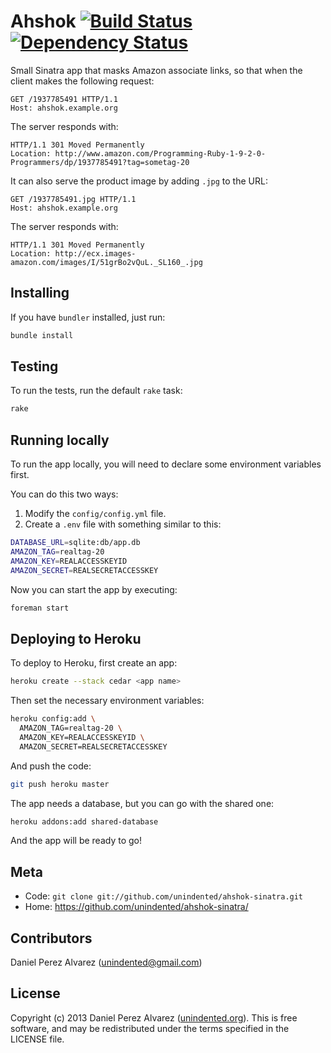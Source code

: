 # Ahshok [![Build Status](https://img.shields.io/travis/unindented/ahshok-sinatra.svg)](http://travis-ci.org/unindented/ahshok-sinatra) [![Dependency Status](https://img.shields.io/gemnasium/unindented/ahshok-sinatra.svg)](https://gemnasium.com/unindented/ahshok-sinatra)

Small Sinatra app that masks Amazon associate links, so that when the client makes the following request:

```
GET /1937785491 HTTP/1.1
Host: ahshok.example.org
```

The server responds with:

```
HTTP/1.1 301 Moved Permanently
Location: http://www.amazon.com/Programming-Ruby-1-9-2-0-Programmers/dp/1937785491?tag=sometag-20
```

It can also serve the product image by adding `.jpg` to the URL:

```
GET /1937785491.jpg HTTP/1.1
Host: ahshok.example.org
```

The server responds with:

```
HTTP/1.1 301 Moved Permanently
Location: http://ecx.images-amazon.com/images/I/51grBo2vQuL._SL160_.jpg
```

## Installing

If you have `bundler` installed, just run:

```sh
bundle install
```

## Testing

To run the tests, run the default `rake` task:

```sh
rake
```

## Running locally

To run the app locally, you will need to declare some environment variables first.

You can do this two ways:

1. Modify the `config/config.yml` file.
2. Create a `.env` file with something similar to this:

```sh
DATABASE_URL=sqlite:db/app.db
AMAZON_TAG=realtag-20
AMAZON_KEY=REALACCESSKEYID
AMAZON_SECRET=REALSECRETACCESSKEY
```

Now you can start the app by executing:

```sh
foreman start
```

## Deploying to Heroku

To deploy to Heroku, first create an app:

```sh
heroku create --stack cedar <app name>
```

Then set the necessary environment variables:

```sh
heroku config:add \
  AMAZON_TAG=realtag-20 \
  AMAZON_KEY=REALACCESSKEYID \
  AMAZON_SECRET=REALSECRETACCESSKEY
```

And push the code:

```sh
git push heroku master
```

The app needs a database, but you can go with the shared one:

```sh
heroku addons:add shared-database
```

And the app will be ready to go!

## Meta

* Code: `git clone git://github.com/unindented/ahshok-sinatra.git`
* Home: <https://github.com/unindented/ahshok-sinatra/>

## Contributors

Daniel Perez Alvarez ([unindented@gmail.com](mailto:unindented@gmail.com))

## License

Copyright (c) 2013 Daniel Perez Alvarez ([unindented.org](https://unindented.org/)). This is free software, and may be redistributed under the terms specified in the LICENSE file.

